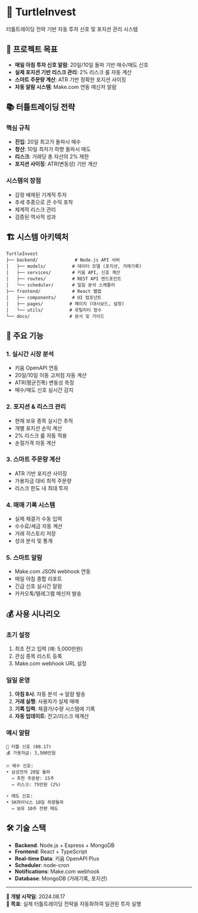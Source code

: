 # 🐢 TurtleInvest

터틀트레이딩 전략 기반 자동 투자 신호 및 포지션 관리 시스템

## 🎯 프로젝트 목표

- **매일 아침 투자 신호 알람**: 20일/10일 돌파 기반 매수/매도 신호
- **실제 포지션 기반 리스크 관리**: 2% 리스크 룰 자동 계산
- **스마트 주문량 계산**: ATR 기반 정확한 포지션 사이징
- **자동 알람 시스템**: Make.com 연동 메신저 알람

## 📚 터틀트레이딩 전략

### 핵심 규칙
- **진입**: 20일 최고가 돌파시 매수
- **청산**: 10일 최저가 하향 돌파시 매도  
- **리스크**: 거래당 총 자산의 2% 제한
- **포지션 사이징**: ATR(변동성) 기반 계산

### 시스템의 장점
- 감정 배제된 기계적 투자
- 추세 추종으로 큰 수익 포착
- 체계적 리스크 관리
- 검증된 역사적 성과

## 🏗️ 시스템 아키텍처

```
TurtleInvest
├── backend/              # Node.js API 서버
│   ├── models/          # 데이터 모델 (포지션, 거래기록)
│   ├── services/        # 키움 API, 신호 계산
│   ├── routes/          # REST API 엔드포인트
│   └── scheduler/       # 일일 분석 스케줄러
├── frontend/            # React 웹앱
│   ├── components/      # UI 컴포넌트
│   ├── pages/          # 페이지 (대시보드, 설정)
│   └── utils/          # 유틸리티 함수
└── docs/               # 문서 및 가이드
```

## 🚀 주요 기능

### 1. 실시간 시장 분석
- 키움 OpenAPI 연동
- 20일/10일 이동 고저점 자동 계산
- ATR(평균진폭) 변동성 측정
- 매수/매도 신호 실시간 감지

### 2. 포지션 & 리스크 관리
- 현재 보유 종목 실시간 추적
- 개별 포지션 손익 계산
- 2% 리스크 룰 자동 적용
- 손절가격 자동 계산

### 3. 스마트 주문량 계산
- ATR 기반 포지션 사이징
- 가용자금 대비 최적 주문량
- 리스크 한도 내 최대 투자

### 4. 매매 기록 시스템
- 실제 체결가 수동 입력
- 수수료/세금 자동 계산
- 거래 히스토리 저장
- 성과 분석 및 통계

### 5. 스마트 알람
- Make.com JSON webhook 연동
- 매일 아침 종합 리포트
- 긴급 신호 실시간 알람
- 카카오톡/텔레그램 메신저 발송

## 💰 사용 시나리오

### 초기 설정
1. 최초 잔고 입력 (예: 5,000만원)
2. 관심 종목 리스트 등록
3. Make.com webhook URL 설정

### 일일 운영
1. **아침 8시**: 자동 분석 → 알람 발송
2. **거래 실행**: 사용자가 실제 매매
3. **기록 입력**: 체결가/수량 시스템에 기록
4. **자동 업데이트**: 잔고/리스크 재계산

### 예시 알람
```
🐢 터틀 신호 (08.17)
💰 가용자금: 3,500만원

🔥 매수 신호:
• 삼성전자 20일 돌파
  → 추천 주문량: 15주 
  → 리스크: 75만원 (2%)

⚡ 매도 신호:  
• SK하이닉스 10일 하향돌파
  → 보유 10주 전량 매도
```

## 🛠️ 기술 스택

- **Backend**: Node.js + Express + MongoDB
- **Frontend**: React + TypeScript  
- **Real-time Data**: 키움 OpenAPI Plus
- **Scheduler**: node-cron
- **Notifications**: Make.com webhook
- **Database**: MongoDB (거래기록, 포지션)

---

**📝 개발 시작일**: 2024.08.17  
**🎯 목표**: 실제 터틀트레이딩 전략을 자동화하여 일관된 투자 실행
